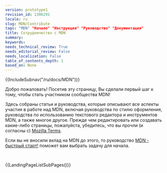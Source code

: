 ```yaml
---
version: prototype1
revision_id: 1306291
locale: ru
slug: MDN/Contribute
tags: "MDN" "Начало" "Инструкция" "Руководство" "Документация"
title: Сотрудничество с MDN
summary: 
keywords: 
needs_technical_review: True
needs_editorial_review: False
needs_localization: False
table_of_contents_depth: 1
based_on: None
---
```

<div>{{IncludeSubnav("/ru/docs/MDN")}}</div>

<p><span>Добро пожаловать</span>! Посетив эту страницу, Вы сделали первый шаг к тому, чтобы стать участником сообщества MDN!</p>

<p><span class="seoSummary">Здесь собраны статьи и руководства, которые описывают все аспекты участия в работе над MDN, включая руководства по стилю оформления, руководства по использованию текстового редактора и инструментов MDN, а также многое другое. Прежде чем редактировать или создавать какие-либо страницы, пожалуйста, убедитесь, что вы прочли (и согласны с) <a href="https://www.mozilla.org/ru/about/legal/terms/mozilla/">Mozilla Terms</a>.</span></p>

<p>Если вы не вносили вклад на MDN до этого, то руководство <a href="/ru/docs/MDN/Getting_started">MDN - быстрый старт!</a> поможет вам выбрать задачу для начала.</p>

<div class="row topicpage-table"> </div>

<p>{{LandingPageListSubPages()}}</p>

